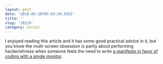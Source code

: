 ```yaml
---
layout: post
date: '2018-05-20T05:03:39.595Z'
title: ''
slug: '18219'
category: social
---
```

I enjoyed reading this article and it has some good practical advice in it, but you know the multi-screen obsession is partly about performing hackerishness when someone feels the need to write [a manifesto in favor of coding with a single monitor](https://hackernoon.com/why-i-stopped-using-multiple-monitors-bfd87efa2e5b).
